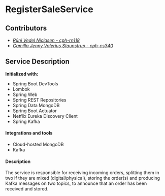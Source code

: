 # RegisterSaleService

## Contributors

- _[Rúni Vedel Niclasen - cph-rn118](https://github.com/Runi-VN)_
- _[Camilla Jenny Valerius Staunstrup - cph-cs340](https://github.com/Castau)_

## Service Description
**Initialized with:**
* Spring Boot DevTools
* Lombok
* Spring Web
* Spring REST Repositories
* Spring Data MongoDB
* Spring Boot Actuator
* Netflix Eureka Discovery Client
* Spring Kafka


#### Integrations and tools
* Cloud-hosted MongoDB  
* Kafka 

#### Description
The service is responsible for receiving incoming orders, splitting them in two if they are mixed (digital/physical), storing the order(s) and producing Kafka messages on two topics, to announce that an order has been received and stored. 
